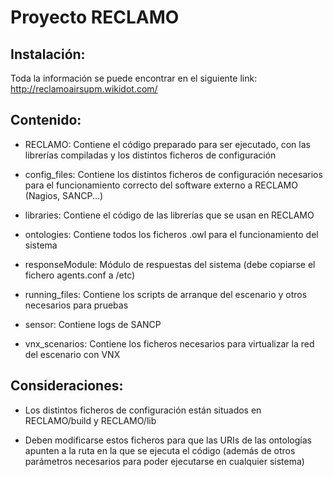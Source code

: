 # Proyecto RECLAMO

## Instalación:

Toda la información se puede encontrar en el siguiente link:
http://reclamoairsupm.wikidot.com/

## Contenido:

* RECLAMO: Contiene el código preparado para ser ejecutado, con las librerías compiladas y los distintos ficheros de configuración

* config_files: Contiene los distintos ficheros de configuración necesarios para el funcionamiento correcto del software externo a RECLAMO (Nagios, SANCP...)

* libraries: Contiene el código de las librerías que se usan en RECLAMO

* ontologies: Contiene todos los ficheros .owl para el funcionamiento del sistema

* responseModule: Módulo de respuestas del sistema (debe copiarse el fichero agents.conf a /etc)

* running_files: Contiene los scripts de arranque del escenario y otros necesarios para pruebas

* sensor: Contiene logs de SANCP

* vnx_scenarios: Contiene los ficheros necesarios para virtualizar la red del escenario con VNX

## Consideraciones:

* Los distintos ficheros de configuración están situados en RECLAMO/build y RECLAMO/lib

* Deben modificarse estos ficheros para que las URIs de las ontologías apunten a la ruta en la que se ejecuta el código (además de otros parámetros necesarios para poder ejecutarse en cualquier sistema)

